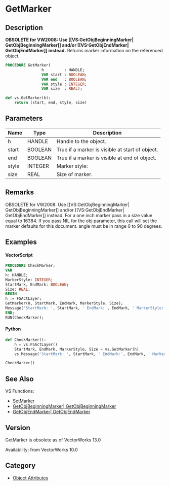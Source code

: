 # GetMarker

## Description
<b>OBSOLETE for VW2008: Use [[VS:GetObjBeginningMarker| GetObjBeginningMarker]] and/or [[VS:GetObjEndMarker| GetObjEndMarker]] instead.</b>
Returns marker information on the referenced object.

```pascal
PROCEDURE GetMarker(
				h         : HANDLE;
				VAR start : BOOLEAN;
				VAR end   : BOOLEAN;
				VAR style : INTEGER;
				VAR size  : REAL);
```

```python
def vs.GetMarker(h):
    return (start, end, style, size)
```

## Parameters
|Name|Type|Description|
|---|---|---|
|h|HANDLE|Handle to the object.|
|start|BOOLEAN|True if a marker is visible at start of object.|
|end|BOOLEAN|True if a marker is visible at end of object.|
|style|INTEGER|Marker style:|0 - Filled Arrow Marker|1 - Empty Arrow Marker|2 - Open Arrow Marker|3 - Filled Ball Marker|4 - Empty Ball Marker|5 - Slash Marker|6 - Cross Marker|
|size|REAL|Size of marker.|

## Remarks
OBSOLETE for VW2008: Use [[VS:GetObjBeginningMarker| GetObjBeginningMarker]] and/or [[VS:GetObjEndMarker| GetObjEndMarker]] instead.
For a one inch marker pass in a size value equal to 16384. If you pass NIL for the obj parameter, this call will set the marker defaults for this document.  angle must be in range 0 to 90 degrees.

## Examples
#### VectorScript ####
```pascal
PROCEDURE CheckMarker;
VAR
h: HANDLE;
MarkerStyle: INTEGER;
StartMark, EndMark: BOOLEAN;
Size: REAL;
BEGIN
h := FSActLayer;
GetMarker(H, StartMark, EndMark, MarkerStyle, Size);
Message('StartMark: ', StartMark, ' EndMark:', EndMark, ' MarkerStyle:', MarkerStyle, ' Size:', Size);
END;
RUN(CheckMarker);
```
#### Python ####
```python
def CheckMarker():
	h = vs.FSActLayer()
	StartMark, EndMark, MarkerStyle, Size = vs.GetMarker(h)
	vs.Message('StartMark: ', StartMark, ' EndMark:', EndMark, ' MarkerStyle:', MarkerStyle, ' Size:', Size)

CheckMarker()
```

## See Also
VS Functions:
* [SetMarker](SetMarker.md)
* [GetObjBeginningMarker| GetObjBeginningMarker](GetObjBeginningMarker|%20GetObjBeginningMarker.md)
* [GetObjEndMarker| GetObjEndMarker](GetObjEndMarker|%20GetObjEndMarker.md)

## Version
GetMarker is obsolete as of VectorWorks 13.0

Availability: from VectorWorks 10.0

## Category
* [Object Attributes](../Categories/Object%20Attributes.md)
